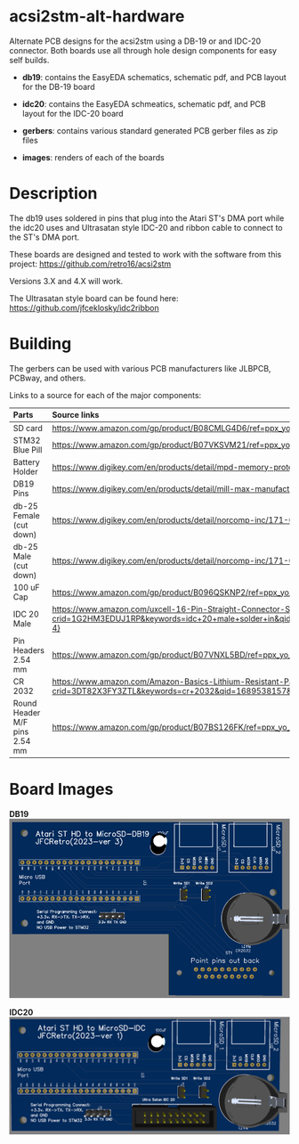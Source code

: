 # acsi2stm-alt-hardware
Alternate PCB designs for the acsi2stm using a DB-19 or and IDC-20 connector.  Both boards use all through hole design components for easy self builds.

  - **db19**: contains the EasyEDA schematics, schematic pdf, and PCB layout for the DB-19 board
  
  - **idc20**: contains the EasyEDA schmeatics, schematic pdf, and PCB layout for the IDC-20 board
  
  - **gerbers**: contains various standard generated PCB gerber files as zip files

  - **images**: renders of each of the boards

# Description
The db19 uses soldered in pins that plug into the Atari ST's DMA port while the idc20 uses and Ultrasatan style IDC-20 and ribbon cable to connect to the ST's DMA port.  

These boards are designed and tested to work with the software from this project:
  https://github.com/retro16/acsi2stm
  
Versions 3.X and 4.X will work.

The Ultrasatan style board can be found here:  https://github.com/jfceklosky/idc2ribbon

# Building
The gerbers can be used with various PCB manufacturers like JLBPCB, PCBway, and others.

Links to a source for each of the major components:

|Parts            | Source links                                |
| :---            | :---                                        |
| SD card         | https://www.amazon.com/gp/product/B08CMLG4D6/ref=ppx_yo_dt_b_asin_title_o01_s00?ie=UTF8&psc=1 |
| STM32 Blue Pill | https://www.amazon.com/gp/product/B07VKSVM21/ref=ppx_yo_dt_b_asin_title_o05_s00?ie=UTF8&psc=1 |
| Battery Holder  | https://www.digikey.com/en/products/detail/mpd-memory-protection-devices/BS-7/389447 |
| DB19 Pins       | https://www.digikey.com/en/products/detail/mill-max-manufacturing-corp/9103-0-00-80-00-00-08-0/7322902|
| db-25 Female (cut down) | https://www.digikey.com/en/products/detail/norcomp-inc/171-025-213R001/858148 |
| db-25 Male (cut down) | https://www.digikey.com/en/products/detail/norcomp-inc/171-025-113R001/858139 |
| 100 uF Cap | https://www.amazon.com/gp/product/B096QSKNP2/ref=ppx_yo_dt_b_asin_title_o01_s00?ie=UTF8&psc=1 |
| IDC 20 Male | https://www.amazon.com/uxcell-16-Pin-Straight-Connector-Sockets/dp/B010V43ACO/ref=sr_1_4?crid=1G2HM3EDUJ1RP&keywords=idc+20+male+solder+in&qid=1689535789&s=electronics&sprefix=idc+20+male+solder+in%2Celectronics%2C99&sr=1-4} |
| Pin Headers 2.54 mm | https://www.amazon.com/gp/product/B07VNXL5BD/ref=ppx_yo_dt_b_search_asin_title?ie=UTF8&psc=1 |
| CR 2032 | https://www.amazon.com/Amazon-Basics-Lithium-Resistant-Packaging/dp/B08J4QR18R/ref=sr_1_12?crid=3DT82X3FY3ZTL&keywords=cr+2032&qid=1689538157&s=electronics&sprefix=cr+2032%2Celectronics%2C121&sr=1-12 |
| Round Header M/F pins 2.54 mm | https://www.amazon.com/gp/product/B07BS126FK/ref=ppx_yo_dt_b_asin_title_o02_s00?ie=UTF8&psc=1 |


# Board Images
**DB19** 
![db19_image](images/db19.png)

**IDC20**
![idc20 image](images/idc20.png)

